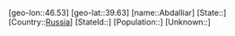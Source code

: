 ﻿---
location: [39.63,46.53]
type: City
tags:
- geo/City


SpocWebEntityId: 28648
isDeleted: false
confidential: public

---
[geo-lon::46.53]
[geo-lat::39.63]
[name::Abdalliar]
[State::]
[Country::[Russia](geo/Continent/Europe/Russia.md)]
[StateId::]
[Population::]
[Unknown::]

